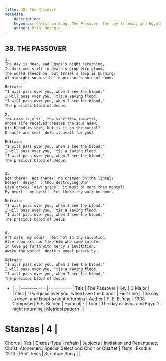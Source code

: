 ```yaml
---
title: 38. The Passover
metadata:
    description: 
    keywords: Christ in Song, The Passover, The day is dead, and Egypt&#039;s night returning, "I will pass over you, when I see the blood"
    author: Brian Onang'o
---
```



## 38. THE PASSOVER

```txt
1.
The day is dead, and Egypt's night returning,
Is dark and still in death's prophetic gloom.
The world sleeps on, but Israel's lamp is burning;
At midnight sounds the' oppressor's note of doom.

Refrain:
"I will pass over you, when I see the blood:"
I will pass over you, 'tis a saving flood.
"I will pass over you, when I see the blood,"
The precious blood of Jesus. 

2.
The Lamb is slain, the Sacrifice immortal,
Whose life received creates the soul anew;
His blood is shed, but is it on the portal?
O haste and see!  doth it avail for you? 

Refrain:
"I will pass over you, when I see the blood:"
I will pass over you, 'tis a saving flood.
"I will pass over you, when I see the blood,"
The precious blood of Jesus. 


3.
Not there?  not there?  no crimson on the lintel?
Delay!  delay!  O thou destroying One!
Give grace?  give grace!  it must be more than mental:
My heart!  my heart!  let there thy work be done. 

Refrain:
"I will pass over you, when I see the blood:"
I will pass over you, 'tis a saving flood.
"I will pass over you, when I see the blood,"
The precious blood of Jesus. 


4.
Art safe, my soul!  rest not in thy salvation,
Else thou art not like Him who came to die;
In love go forth with mercy's invitation,
Awake the world!  death's angel passes by. 

Refrain:
"I will pass over you, when I see the blood:"
I will pass over you, 'tis a saving flood.
"I will pass over you, when I see the blood,"
The precious blood of Jesus. 

```

- |   -  |
-------------|------------|
Title | The Passover |
Key | C Major |
Titles | "I will pass over you, when I see the blood" |
First Line | The day is dead, and Egypt&#039;s night returning |
Author | F. E. B.
Year | 1908
Composer| F. E. Belden |
Hymnal|  - |
Tune| The day is dead, and Egypt&#039;s night returning |
Metrical pattern | |
# Stanzas | 4 |
Chorus | Yes |
Chorus Type | refrain |
Subjects | Invitation and Repentance; Christ: Atonement; Special Selections: Choir or Quartet |
Texts | Exodus 12:13 |
Print Texts | 
Scripture Song |  |
  
